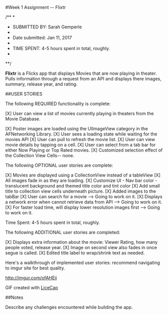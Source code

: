 #Week 1 Assignment -- Flixtr

/**
*
* SUBMITTED BY: Sarah Gemperle
*
* Date submitted: Jan 11, 2017
* 
* TIME SPENT: 4-5 hours spent in total, roughly.
*
**/


**Flixtr** is a Flicks app that displays Movies that are now playing in theater.
           Pulls information through a request from an API and displays there
           images, summary, release year, and rating.


##USER STORIES

The following REQUIRED functionality is complete:

[X] User can view a list of movies currently playing in theaters from the Movie Database.

[X] Poster images are loaded using the UIImageView category in the AFNetworking Library.
[X] User sees a loading state while waiting for the movies API
[X] User can pull to refresh the movie list.
[X] User can view movie details by tapping on a cell.
[X] User can select from a tab bar for either Now Playing or Top Rated movies.
[X] Customized selection effect of the Collection View Cells-- none.

The following OPTIONAL user stories are complete:

[X] Movies are displayed using a CollectionView instead of a tableView
[X] All images fade in as they are loading.
[X] Customize UI - Nav bar color - translucent background and themed title color and tint color
[X] Add small title to collection view cells underneath picture.
[X] Added images to the tabBar 
[X] User can search for a movie --> Going to work on it.
[X] Displays a network error when cannot retrieve data from API --> Going to work on it.
[X] For faster load time, will display lower resolution images first --> Going to work on it.

Time Spent: 4-5 hours spent in total, roughly.

The following ADDITIONAL user stories are completed:

[X] Displays extra information about the movie: Viewer Rating, how many people voted, release year.
[X] Image on second view also fades in once segue is called.
[X] Edited title label to wrap/shrink text as needed.

Here's a walkthrough of implemented user stories:
recommend navigating to imgur site for best quality.

http://imgur.com/ofAHEji

GIF created with [LiceCap](http://cockos.com/licecap/)

##Notes

Describe any challenges encountered while building the app.



